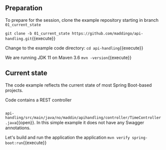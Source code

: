 ## Preparation
To prepare for the session, clone the example repository starting in branch `01_current_state`

`git clone -b 01_current_state https://github.com/maddingo/api-handling.git`{{execute}}

Change to the example code directory:
`cd api-handling`{{execute}}

We are running JDK 11 on Maven 3.6 `mvn -version`{{execute}}

## Current state
The code example reflects the current state of most Spring Boot-based projects.

Code contains a REST controller <pre class="file" data-filename="api-handling/src/main/java/no/maddin/apihandling/controller/TimeController.java" data-target="prepend"></pre>

`api-handling/src/main/java/no/maddin/apihandling/controller/TimeController.java`{{open}}. 
In this simple example it does not have any Swagger annotations.

Let's build and run the application the application
`mvn verify spring-boot:run`{{execute}}

